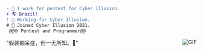 ```diff
- 📝 I work for pentest for Cyber Illusion.
+ 🌎 Brazil!
! 🧠 Working for Cyber Illusion.
# 🧪 Joined Cyber Illusion 2021.
 @@🌐 Pentest and Programmer@@
```
<img align="right" alt="GIF" src="https://cdn.discordapp.com/attachments/782665455587557417/801790274112061440/CyberIllusion.png?width=950&height=204"/>

"假装痴呆症，但一无所知。🖤" 

<!--
**SystemsFrozen/SystemsFrozen** is a ✨ _special_ ✨ repository because its `README.md` (this file) appears on your GitHub profile.

